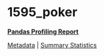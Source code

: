 # 1595_poker

[**Pandas Profiling Report**](../docs_sources/profile/1595_poker.html)

[Metadata](metadata.yaml) | [Summary Statistics](summary_stats.csv)

